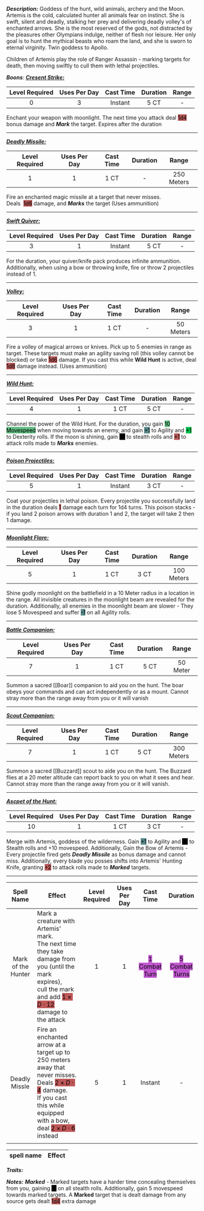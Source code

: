 ***Description:***
Goddess of the hunt, wild animals, archery and the Moon.
Artemis is the cold, calculated hunter all animals fear on instinct.
She is swift, silent and deadly, stalking her prey and delivering deadly volley's of enchanted arrows.
She is the most reserved of the gods, not distracted by the pleasures other Olympians indulge, neither of flesh nor leisure. 
Her only goal is to hunt the mythical beasts who roam the land, and she is sworn to eternal virginity. Twin goddess to Apollo.

Children of Artemis play the role of Ranger Assassin - marking targets for death, then moving swiftly to cull them with lethal projectiles.


***Boons***:
<b><ins><i>Cresent Strike:</i></ins></b>

| Level Required | Uses Per Day | Cast Time | Duration |   Range   |
|:--------------:|:------------:|:---------:|:--------:|:---------:|
|       0        |      3       |   Instant    |   5 CT   | -  | 
Enchant your weapon with moonlight.
The next time you attack deal <mark style="background: #930000A6;">1d4</mark> bonus damage and ***Mark*** the target. 
Expires after the duration

------------------
<b><ins><i>Deadly Missile:</i></ins></b>

| Level Required | Uses Per Day | Cast Time | Duration |   Range    |
|:--------------:|:------------:|:---------:|:--------:|:----------:|
|       1        |      1       |   1 CT    |    -     | 250 Meters | 
Fire an enchanted magic missile at a target that never misses.  
Deals  <mark style="background: #930000A6;">1d6</mark> damage, and ***Marks*** the target
(Uses ammunition)

------------------
<b><ins><i>Swift Quiver:</i></ins></b>

| Level Required | Uses Per Day | Cast Time | Duration | Range |
|:--------------:|:------------:|:---------:|:--------:|:-----:|
|       3        |      1       |  Instant  |   5 CT   |   -   | 
For the duration, your quiver/knife pack produces infinite ammunition.
Additionally, when using a bow or throwing knife, fire or throw 2 projectiles instead of 1.

-----------------
<b><ins><i>Volley:</i></ins></b>

| Level Required | Uses Per Day | Cast Time | Duration |   Range   |
|:--------------:|:------------:|:---------:|:--------:|:---------:|
|       3        |      1       |   1 CT    |    -     | 50 Meters | 
Fire a volley of magical arrows or knives.
Pick up to 5 enemies in range as target. 
These targets must make an agility saving roll (this volley cannot be blocked) or take <mark style="background: #930000A6;">1d6</mark> damage.
If you cast this while **Wild Hunt** is active, deal <mark style="background: #930000A6;">1d8</mark> damage instead.
(Uses ammunition)

------------------
<b><ins><i>Wild Hunt:</i></ins></b>

| Level Required | Uses Per Day | Cast Time | Duration | Range |
|:--------------:|:------------:|:---------:|:--------:|:-----:|
|       4        |      1       |   1 CT    |   5 CT   |   -   | 
Channel the power of the Wild Hunt.
For the duration, you gain <mark style="background: #60BB81;">10 Movespeed</mark> when moving towards an enemy,
and gain <mark style="background: #004A4CA6;">+1</mark> to Agility and <mark style="background: #00BB4D;">+1</mark> to Dexterity rolls.
If the moon is shining, gain <mark style="background: #000000;">+1</mark> to stealth rolls and <mark style="background: #930000A6;">+1</mark> to attack rolls made to ***Marks*** enemies.

------------------
<b><ins><i>Poison Projectiles:</i></ins></b>

| Level Required | Uses Per Day | Cast Time | Duration | Range |
|:--------------:|:------------:|:---------:|:--------:|:-----:|
|       5        |      1       |  Instant  |   3 CT   |   -   |
Coat your projectiles in lethal poison.
Every projectile you successfully land in the duration deals <mark style="background: #930000A6;">1</mark> damage each turn for 1d4 turns.
This poison stacks - if you land 2 poison arrows with duration 1 and 2, the target will take 2 then 1 damage.

------------------
<b><ins><i>Moonlight Flare:</i></ins></b>

| Level Required | Uses Per Day | Cast Time | Duration |   Range    |
|:--------------:|:------------:|:---------:|:--------:|:----------:|
|       5        |      1       |   1 CT    |   3 CT   | 100 Meters | 
Shine godly moonlight on the battlefield in a 10 Meter radius in a location in the range.
All invisible creatures in the moonlight beam are revealed for the duration.
Additionally, all enemies in the moonlight beam are slower - 
They lose 5 Movespeed and suffer <mark style="background: #004A4CA6;">-1</mark> on all Agility rolls.

------------------
<b><ins><i>Battle Companion:</i></ins></b>

| Level Required | Uses Per Day | Cast Time | Duration |  Range  |
|:--------------:|:------------:|:---------:|:--------:|:-------:|
|       7        |      1       |   1 CT    |   5 CT   | 50 Meter | 
Summon a sacred [[Boar]] companion to aid you on the hunt.
The boar obeys your commands and can act independently or as a mount. 
Cannot stray more than the range away from you or it will vanish

------------------
<b><ins><i>Scout Companion:</i></ins></b>

| Level Required | Uses Per Day | Cast Time | Duration |   Range    |
|:--------------:|:------------:|:---------:|:--------:|:----------:|
|       7        |      1       |   1 CT    |   5 CT   | 300 Meters | 
Summon a sacred [[Buzzard]] scout to aide you on the hunt.
The Buzzard flies at a 20 meter altitude can report back to you on what it sees and hear.
Cannot stray more than the range away from you or it will vanish.

------------------
<b><ins><i>Ascpet of the Hunt:</i></ins></b>

| Level Required | Uses Per Day | Cast Time | Duration | Range |
|:--------------:|:------------:|:---------:|:--------:|:-----:|
|       10       |      1       |   1 CT    |   3 CT   |   -   | 
Merge with Artemis, goddess of the wilderness.
Gain <mark style="background: #004A4CA6;">+1</mark> to Agility and <mark style="background: #000000;">+1</mark> to Stealth rolls and +10 movespeed.
Additionally, Gain the Bow of Artemis - 
Every projectile fired gets ***Deadly Missile*** as bonus damage and cannot miss.
Additionally, every blade you posses shifts into Artemis' Hunting Knife, granting <mark style="background: #930000A6;">+2</mark> to attack rolls made to ***Marked*** targets.

------------------


| Spell Name | Effect | Level Required | Uses Per Day | Cast Time| Duration|
| :--: | -- | :--: | :--: | :--: | :--: |
| Mark of the Hunter | Mark a creature with Artemis' mark. <br> The next time they take damage from you (until the mark expires),<br> cull the mark and add <mark style="background: #9E0000A6;">$1 \times D\cdot12$</mark> damage to the attack| 1 | 1 | <mark style="background: #A100B8A6;">1 Combat Turn </mark>  | <mark style="background: #A100B8A6;">5 Combat Turns </mark> | 
| Deadly Missle | Fire an enchanted arrow at a target up to 250 meters away that never misses. <br> Deals <mark style="background: #9E0000A6;">$2 \times D\cdot4$</mark> damage.<br> If you cast this while equipped with a bow, deal <mark style="background: #9E0000A6;">$2 \times D\cdot6$</mark> instead| 5 | 1 | Instant | - |
| | | | |

| spell name | Effect | 
| ---------- | ------ |


***Traits:*** 

***Notes:***
***Marked*** - Marked targets have a harder time concealing themselves from you, gaining <mark style="background: #000000;">-1</mark> on all stealth rolls. 
Additionally, gain 5 movespeed towards marked targets. 
A **Marked** target that is dealt damage from any source gets dealt <mark style="background: #930000A6;">1d4</mark> extra damage